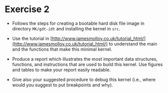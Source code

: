 # Exercise 2

- Follows the steps for creating a bootable hard disk file image in directory `MK/gdt-idt` and installing the kernel in `src`.

- Use the tutorial in [http://www.jamesmolloy.co.uk/tutorial_html/](http://www.jamesmolloy.co.uk/tutorial_html/) to understand the main and the functions that make this minimal kernel.

- Produce a report which illustrates the most important data structures, functions, and instructions that are used to build this kernel. Use figures and tables to make your report easily readable.

- Give also your suggested procedure to debug this kernel (i.e., where would you suggest to put breakpoints and why).
